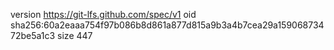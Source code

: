 version https://git-lfs.github.com/spec/v1
oid sha256:60a2eaaa754f97b086b8d861a877d815a9b3a4b7cea29a15906873472be5a1c3
size 447
